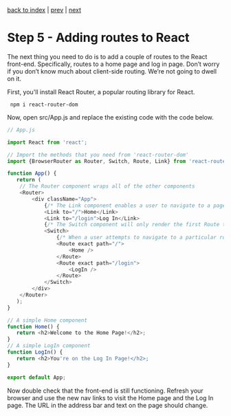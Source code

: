 [back to index](/README.md) | [prev](/docs/4.md) | [next](/docs/6.md)

# Step 5 - Adding routes to React

The next thing you need to do is to add a couple of routes to the React front-end. Specifically, routes to a home page and log in page. Don’t worry if you don’t know much about client-side routing. We’re not going to dwell on it.

First, you'll install React Router, a popular routing library for React.

```
 npm i react-router-dom
```

Now, open src/App.js and replace the existing code with the code below.

```js
// App.js

import React from 'react';

// Import the methods that you need from 'react-router-dom'
import {BrowserRouter as Router, Switch, Route, Link} from 'react-router-dom';

function App() {
   return (
    // The Router component wraps all of the other components
    <Router>
        <div className="App">
			{/* The Link component enables a user to navigate to a page without triggering a page refresh.  It also ensures that the browser's back and forward buttons will work, by using history.push() to push a new entry to the history stack. */}
            <Link to="/">Home</Link>
            <Link to="/login">Log In</Link>
			{/* The Switch component will only render the first Route that matches the path the user wants to navigate to. Without it, clicking on the Home link above would render both the Home component and the LogIn component on the same page. */}
            <Switch>
				{/* When a user attempts to navigate to a particular route, Route will determine which component to render. Route takes a path attribute whose value is the route in question. Route can also take a component attribute to indicate what component to render. However, in this case the component is Route's child node. */}
                <Route exact path="/">
                    <Home />
                </Route>
                <Route exact path="/login">
                    <LogIn />
                </Route>
            </Switch>
        </div>
    </Router>
   );
}

// A simple Home component
function Home() {
   return <h2>Welcome to the Home Page!</h2>;
}
// A simple LogIn component
function LogIn() {
   return <h2>You're on the Log In Page!</h2>;
}

export default App;
``` 

Now double check that the front-end is still functioning. Refresh your browser and use the new nav links to visit the Home page and the Log In page. The URL in the address bar and text on the page should change.
